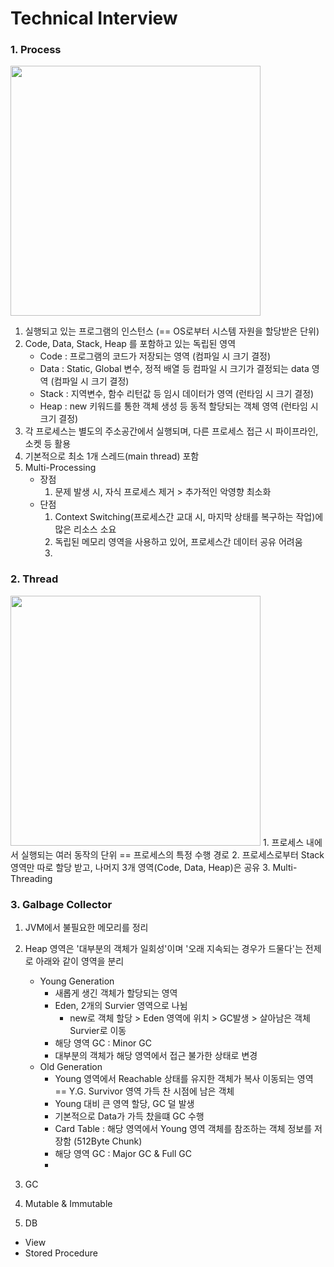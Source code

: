 # Technical Interview
### 1. Process
<img src = "https://user-images.githubusercontent.com/20007119/113556392-5cd89e80-9637-11eb-8142-f57a5c29d7b4.png" width="400px">

1. 실행되고 있는 프로그램의 인스턴스 (== OS로부터 시스템 자원을 할당받은 단위)
2. Code, Data, Stack, Heap 를 포함하고 있는 독립된 영역
    * Code : 프로그램의 코드가 저장되는 영역 (컴파일 시 크기 결정)  
    * Data : Static, Global 변수, 정적 배열 등 컴파일 시 크기가 결정되는 data 영역 (컴파일 시 크기 결정)  
    * Stack : 지역변수, 함수 리턴값 등 임시 데이터가 영역 (런타임 시 크기 결정)  
    * Heap : new 키워드를 통한 객체 생성 등 동적 할당되는 객체 영역 (런타임 시 크기 결정)  
3. 각 프로세스는 별도의 주소공간에서 실행되며, 다른 프로세스 접근 시 파이프라인, 소켓 등 활용
4. 기본적으로 최소 1개 스레드(main thread) 포함 
5. Multi-Processing
    * 장점
      1. 문제 발생 시, 자식 프로세스 제거 > 추가적인 악영향 최소화
    * 단점
      1. Context Switching(프로세스간 교대 시, 마지막 상태를 복구하는 작업)에 많은 리소스 소요
      2. 독립된 메모리 영역을 사용하고 있어, 프로세스간 데이터 공유 어려움
      3. 
   
### 2. Thread
<img src = "https://user-images.githubusercontent.com/20007119/113556874-1172c000-9638-11eb-912a-f164a97ae2a0.png" width="400px">
1. 프로세스 내에서 실행되는 여러 동작의 단위 == 프로세스의 특정 수행 경로
2. 프로세스로부터 Stack 영역만 따로 할당 받고, 나머지 3개 영역(Code, Data, Heap)은 공유
3. Multi-Threading

### 3. Galbage Collector
1. JVM에서 불필요한 메모리를 정리
2. Heap 영역은 '대부분의 객체가 일회성'이며 '오래 지속되는 경우가 드물다'는 전제로 아래와 같이 영역을 분리
    * Young Generation 
      - 새롭게 생긴 객체가 할당되는 영역
      - Eden, 2개의 Survier 영역으로 나뉨
        * new로 객체 할당 > Eden 영역에 위치 > GC발생 > 살아남은 객체 Survier로 이동 
      - 해당 영역 GC : Minor GC 
      - 대부분의 객체가 해당 영역에서 접근 불가한 상태로 변경
    * Old Generation
      - Young 영역에서 Reachable 상태를 유지한 객체가 복사 이동되는 영역 == Y.G. Survivor 영역 가득 찬 시점에 남은 객체
      - Young 대비 큰 영역 할당, GC 덜 발생
      - 기본적으로 Data가 가득 찼을떄  GC 수행
      - Card Table : 해당 영역에서 Young 영역 객체를 참조하는 객체 정보를 저장함 (512Byte Chunk)
      - 해당 영역 GC : Major GC & Full GC
      - 
3. GC 

1. Mutable & Immutable
3. DB
 * View
 * Stored Procedure
 
